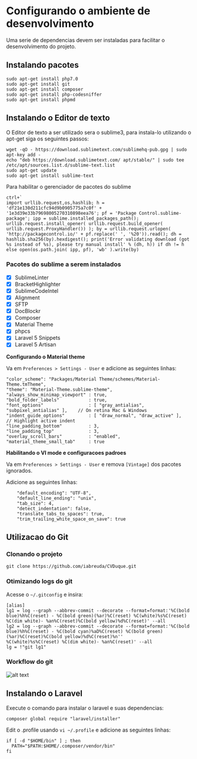 # Configurando o ambiente de desenvolvimento

Uma serie de dependencias devem ser instaladas para facilitar o desenvolvimento do projeto.

## Instalando pacotes

```
sudo apt-get install php7.0
sudo apt-get install git
sudo apt-get install composer
sudo apt-get install php-codesniffer
sudo apt-get install phpmd
```

## Instalando o Editor de texto

O Editor de texto a ser utilizado sera o sublime3, para instala-lo utilizando o apt-get siga os seguintes passos:
```
wget -qO - https://download.sublimetext.com/sublimehq-pub.gpg | sudo apt-key add -
echo "deb https://download.sublimetext.com/ apt/stable/" | sudo tee /etc/apt/sources.list.d/sublime-text.list
sudo apt-get update
sudo apt-get install sublime-text

```

Para habilitar o gerenciador de pacotes do sublime
```
ctrl+`
import urllib.request,os,hashlib; h = 'df21e130d211cfc94d9b0905775a7c0f' + '1e3d39e33b79698005270310898eea76'; pf = 'Package Control.sublime-package'; ipp = sublime.installed_packages_path(); urllib.request.install_opener( urllib.request.build_opener( urllib.request.ProxyHandler()) ); by = urllib.request.urlopen( 'http://packagecontrol.io/' + pf.replace(' ', '%20')).read(); dh = hashlib.sha256(by).hexdigest(); print('Error validating download (got %s instead of %s), please try manual install' % (dh, h)) if dh != h else open(os.path.join( ipp, pf), 'wb' ).write(by)
```
### Pacotes do sublime a serem instalados

- [x] SublimeLinter
- [x] Bracket​Highlighter
- [x] SublimeCodeIntel
- [x] Alignment
- [x] SFTP
- [x] Doc​Blockr
- [x] Composer
- [x] Material Theme
- [x] phpcs
- [x] Laravel 5 Snippets
- [x] Laravel 5 Artisan

**Configurando o Material theme**

Va em ``Preferences > Settings - User`` e adicione as seguintes linhas:

```
"color_scheme": "Packages/Material Theme/schemes/Material-Theme.tmTheme",
"theme": "Material-Theme.sublime-theme",
"always_show_minimap_viewport" : true,
"bold_folder_labels"           : true,
"font_options"                 : [ "gray_antialias", "subpixel_antialias" ],    // On retina Mac & Windows
"indent_guide_options"         : [ "draw_normal", "draw_active" ],   // Highlight active indent
"line_padding_bottom"          : 3,
"line_padding_top"             : 3,
"overlay_scroll_bars"          : "enabled",
"material_theme_small_tab"     : true
```

**Habilitando o VI mode e configuracoes padroes**

Va em ``Preferences > Settings - User`` e remova ``[Vintage]`` dos pacotes ignorados.

Adicione as seguintes linhas:

```
    "default_encoding": "UTF-8",
    "default_line_ending": "unix",
    "tab_size": 4,
    "detect_indentation": false,
    "translate_tabs_to_spaces": true,
    "trim_trailing_white_space_on_save": true
```

## Utilizacao do Git

### Clonando o projeto
```
git clone https://github.com/iabreuda/CVDuque.git
```

### Otimizando logs do git

Acesse o ``~/.gitconfig`` e insira:

```
[alias]
lg1 = log --graph --abbrev-commit --decorate --format=format:'%C(bold blue)%h%C(reset) - %C(bold green)(%ar)%C(reset) %C(white)%s%C(reset) %C(dim white)- %an%C(reset)%C(bold yellow)%d%C(reset)' --all
lg2 = log --graph --abbrev-commit --decorate --format=format:'%C(bold blue)%h%C(reset) - %C(bold cyan)%aD%C(reset) %C(bold green)(%ar)%C(reset)%C(bold yellow)%d%C(reset)%n''          %C(white)%s%C(reset) %C(dim white)- %an%C(reset)' --all
lg = !"git lg1"
```

### Workflow do git

![alt text](https://wac-cdn-a.atlassian.com/dam/jcr:21cf772d-2ba5-4686-8259-fcd6fd2311df/05.svg?cdnVersion=fi)

## Instalando o Laravel

Execute o comando para instalar o laravel e suas dependencias:

```
composer global require "laravel/installer"
```

Edit o .profile usando ``vi ~/.profile`` e adicione as seguintes linhas:

```
if [ -d "$HOME/bin" ] ; then
  PATH="$PATH:$HOME/.composer/vendor/bin"
fi
```